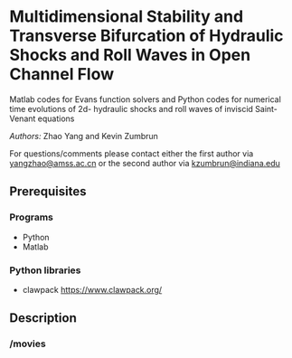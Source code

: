 # Multidimensional Stability and Transverse Bifurcation of Hydraulic Shocks and Roll Waves in Open Channel Flow

Matlab codes for Evans function solvers and Python codes for numerical time evolutions of 2d- hydraulic shocks and roll waves of inviscid Saint-Venant equations 


_Authors:_ Zhao Yang and Kevin Zumbrun 

For questions/comments please contact either the first author via yangzhao@amss.ac.cn or the second author via kzumbrun@indiana.edu

## Prerequisites

### Programs

*  Python 
*  Matlab 

### Python libraries

* clawpack https://www.clawpack.org/


## Description 

### /movies





